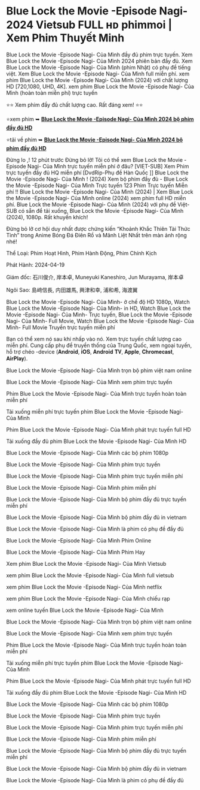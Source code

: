 # Blue Lock the Movie -Episode Nagi- 2024 Vietsub FULL ʜᴅ phimmoi | Xem Phim Thuyết Minh
Blue Lock the Movie -Episode Nagi- Của Mình đầy đủ phim trực tuyến. Xem Blue Lock the Movie -Episode Nagi- Của Mình 2024 phiên bản đầy đủ. Xem Blue Lock the Movie -Episode Nagi- Của Mình (phim Nhật) có phụ đề tiếng việt. Xem Blue Lock the Movie -Episode Nagi- Của Mình full miễn phí. xem phim Blue Lock the Movie -Episode Nagi- Của Mình (2024) với chất lượng HD [720,1080, UHD, 4K]. xem phim Blue Lock the Movie -Episode Nagi- Của Mình (hoàn toàn miễn phí) trực tuyến

⭐⭐ Xem phim đầy đủ chất lượng cao. Rất đáng xem! ⭐⭐

⭐xem phim ➥ **[Blue Lock the Movie -Episode Nagi- Của Mình 2024 bộ phim đầy đủ HD](https://jasstwatch.com/vi/movie/1104844)**

⭐tải về phim ➥ **[Blue Lock the Movie -Episode Nagi- Của Mình 2024 bộ phim đầy đủ HD](https://jasstwatch.com/vi/movie/1104844)**

Đừng lo ,! 12 phút trước Đừng bỏ lỡ! Tôi có thể xem Blue Lock the Movie -Episode Nagi- Của Mình trực tuyến miễn phí ở đâu? [VIET-SUB] Xem Phim trực tuyến đầy đủ HQ miễn phí [DvdRip-Phụ đề Hàn Quốc ]] Blue Lock the Movie -Episode Nagi- Của Mình ! (2024) Xem bộ phim đầy đủ - Blue Lock the Movie -Episode Nagi- Của Mình Trực tuyến 123 Phim Trực tuyến Miễn phí !! Blue Lock the Movie -Episode Nagi- Của Mình (2024) | Xem Blue Lock the Movie -Episode Nagi- Của Mình online (2024) xem phim full HD miễn phí. Blue Lock the Movie -Episode Nagi- Của Mình (2024) với phụ đề Việt-SUB có sẵn để tải xuống, Blue Lock the Movie -Episode Nagi- Của Mình (2024), 1080p. Rất khuyến khích!

Đừng bỏ lỡ cơ hội duy nhất được chứng kiến “Khoảnh Khắc Thiên Tài Thức Tỉnh” trong Anime Bóng Đá Điên Rồ và Mãnh Liệt Nhất trên màn ảnh rộng nhé!

Thể Loại: Phim Hoạt Hình, Phim Hành Động, Phim Chính Kịch

Phát Hành: 2024-04-19

Giám đốc: 石川俊介, 岸本卓, Muneyuki Kaneshiro, Jun Murayama, 岸本卓

Ngôi Sao: 島﨑信長, 内田雄馬, 興津和幸, 浦和希, 海渡翼

Blue Lock the Movie -Episode Nagi- Của Mình- ở chế độ HD 1080p, Watch Blue Lock the Movie -Episode Nagi- Của Mình- in HD, Watch Blue Lock the Movie -Episode Nagi- Của Mình- Trực tuyến, Blue Lock the Movie -Episode Nagi- Của Mình- Full Movie, Watch Blue Lock the Movie -Episode Nagi- Của Mình- Full Movie Truyền trực tuyến miễn phí

Bạn có thể xem nó sau khi nhấp vào nó. Xem trực tuyến chất lượng cao miễn phí. Cung cấp phụ đề truyền thống của Trung Quốc, xem ngoại tuyến, hỗ trợ chéo -device (𝐀𝐧𝐝𝐫𝐨𝐢𝐝, 𝐢𝐎𝐒, 𝐀𝐧𝐝𝐫𝐨𝐢𝐝 𝐓𝐕, 𝐀𝐩𝐩𝐥𝐞, 𝐂𝐡𝐫𝐨𝐦𝐞𝐜𝐚𝐬𝐭, 𝐀𝐢𝐫𝐏𝐥𝐚𝐲).

Blue Lock the Movie -Episode Nagi- Của Mình trọn bộ phim việt nam online

Blue Lock the Movie -Episode Nagi- Của Mình xem phim trực tuyến

Phim Blue Lock the Movie -Episode Nagi- Của Mình trực tuyến hoàn toàn miễn phí

Tải xuống miễn phí trực tuyến phim Blue Lock the Movie -Episode Nagi- Của Mình

Phim Blue Lock the Movie -Episode Nagi- Của Mình phát trực tuyến full HD

Tải xuống đầy đủ phim Blue Lock the Movie -Episode Nagi- Của Mình HD

Blue Lock the Movie -Episode Nagi- Của Mình các bộ phim 1080p

Blue Lock the Movie -Episode Nagi- Của Mình phim trực tuyến

Blue Lock the Movie -Episode Nagi- Của Mình phim trực tuyến miễn phí

Blue Lock the Movie -Episode Nagi- Của Mình phim miễn phí

Blue Lock the Movie -Episode Nagi- Của Mình bộ phim đầy đủ trực tuyến miễn phí

Blue Lock the Movie -Episode Nagi- Của Mình bộ phim đầy đủ in vietnam

Blue Lock the Movie -Episode Nagi- Của Mình là phim có phụ đề đầy đủ

Blue Lock the Movie -Episode Nagi- Của Mình Phim Online

Blue Lock the Movie -Episode Nagi- Của Mình Phim Hay

Xem phim Blue Lock the Movie -Episode Nagi- Của Mình Vietsub

xem phim Blue Lock the Movie -Episode Nagi- Của Mình full vietsub

xem phim Blue Lock the Movie -Episode Nagi- Của Mình netflix

xem phim Blue Lock the Movie -Episode Nagi- Của Mình chiếu rạp

xem online tuyến Blue Lock the Movie -Episode Nagi- Của Mình

Blue Lock the Movie -Episode Nagi- Của Mình trọn bộ phim việt nam online

Blue Lock the Movie -Episode Nagi- Của Mình xem phim trực tuyến

Phim Blue Lock the Movie -Episode Nagi- Của Mình trực tuyến hoàn toàn miễn phí

Tải xuống miễn phí trực tuyến phim Blue Lock the Movie -Episode Nagi- Của Mình

Phim Blue Lock the Movie -Episode Nagi- Của Mình phát trực tuyến full HD

Tải xuống đầy đủ phim Blue Lock the Movie -Episode Nagi- Của Mình HD

Blue Lock the Movie -Episode Nagi- Của Mình các bộ phim 1080p

Blue Lock the Movie -Episode Nagi- Của Mình phim trực tuyến

Blue Lock the Movie -Episode Nagi- Của Mình phim trực tuyến miễn phí

Blue Lock the Movie -Episode Nagi- Của Mình phim miễn phí

Blue Lock the Movie -Episode Nagi- Của Mình bộ phim đầy đủ trực tuyến miễn phí

Blue Lock the Movie -Episode Nagi- Của Mình bộ phim đầy đủ in vietnam

Blue Lock the Movie -Episode Nagi- Của Mình là phim có phụ đề đầy đủ
